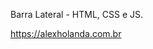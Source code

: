 Barra Lateral - HTML, CSS e JS.

<!--Para acessar projeto - https://sidebar-iota-blue.vercel.app -->


https://alexholanda.com.br
